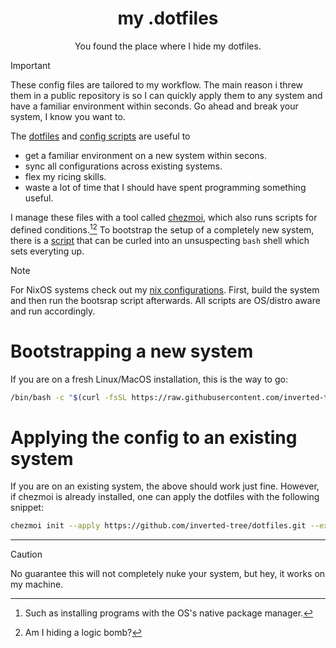 <div align="center">
    <h1>my .dotfiles</h1>
    <p>You found the place where I hide my dotfiles.</p>
</div>

> [!IMPORTANT]
> These config files are tailored to my workflow. The main reason i threw them in a public repository is so I can quickly apply them to any system and have a familiar environment within seconds. Go ahead and break your system, I know you want to.

The [dotfiles](./dot_config/) and [config scripts](./scripts/) are useful to
- get a familiar environment on a new system within secons.
- sync all configurations across existing systems.
- flex my ricing skills.
- waste a lot of time that I should have spent programming something useful.

I manage these files with a tool called [chezmoi](https://www.chezmoi.io/), which also runs scripts for defined conditions.[^1][^2] To bootstrap the setup of a completely new system, there is a [script](./bootstrap.sh) that can be curled into an unsuspecting `bash` shell which sets everyting up.

> [!NOTE]
> For NixOS systems check out my [nix configurations](https://github.com/inverted-tree/nixos-config). First, build the system and then run the bootsrap script afterwards. All scripts are OS/distro aware and run accordingly.

# Bootstrapping a new system
If you are on a fresh Linux/MacOS installation, this is the way to go:
```sh
/bin/bash -c "$(curl -fsSL https://raw.githubusercontent.com/inverted-tree/dotfiles/refs/heads/main/bootstrap.sh)"
```

# Applying the config to an existing system
If you are on an existing system, the above should work just fine. However, if chezmoi is already installed, one can apply the dotfiles with the following snippet:
```sh
chezmoi init --apply https://github.com/inverted-tree/dotfiles.git --exclude=scripts
```

---

> [!CAUTION]
> No guarantee this will not completely nuke your system, but hey, it works on my machine.

[^1]: Such as installing programs with the OS's native package manager.
[^2]: Am I hiding a logic bomb?
